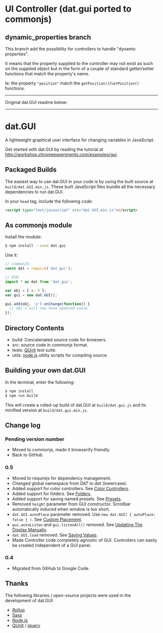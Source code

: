 # UI Controller (dat.gui ported to commonjs)

## dynamic_properties branch

This branch add the possibility for controllers to handle "dynamic properties".

It means that the property supplied to the controller may not exist as such on the supplied object but in the form of a couple of standard getter/setter functions that match the property's name.

Ie: the property `"position"` match the `getPosition()`/`setPosition()` functions.

---
Original dat.GUI readme below:

---

# dat.GUI

A lightweight graphical user interface for changing variables in JavaScript.

Get started with dat.GUI by reading the tutorial at http://workshop.chromeexperiments.com/examples/gui.



## Packaged Builds

The easiest way to use dat.GUI in your code is by using the built source at `build/dat.GUI.min.js`. These built JavaScript files bundle all the necessary dependencies to run dat.GUI.

In your `head` tag, include the following code:

```html
<script type="text/javascript" src="dat.GUI.min.js"></script>
```


## As commonjs module

Install the module:

```bash
$ npm install --save dat.gui
```

Use it:

``` js
// CommonJS:
const dat = require('dat.gui');

// ES6:
import * as dat from 'dat.gui';

var obj = { x: 5 };
var gui = new dat.GUI();

gui.add(obj, 'x').onChange(function() {
  // obj.x will now have updated value
});
```







## Directory Contents

* build: Concatenated source code for browsers.
* src: source code in commonjs format.
* tests: [QUnit](https://github.com/jquery/qunit) test suite.
* utils: [node.js](http://nodejs.org/) utility scripts for compiling source.


## Building your own dat.GUI

In the terminal, enter the following:

```bash
$ npm install
$ npm run build
```

This will create a rolled-up build of dat.GUI at `build/dat.gui.js` and its
minified version at `build/dat.gui.min.js`.

## Change log

### Pending version number
 * Moved to commonjs, made it browserify friendly.
 * Back to GitHub.

### 0.5

* Moved to requirejs for dependency management.
* Changed global namespace from *DAT* to *dat* (lowercase).
* Added support for color controllers. See [Color Controllers](http://workshop.chromeexperiments.com/examples/gui/#4--Color-Controllers).
* Added support for folders. See [Folders](http://workshop.chromeexperiments.com/examples/gui/#3--Folders).
* Added support for saving named presets.  See [Presets](http://workshop.chromeexperiments.com/examples/gui/examples/gui/#6--Presets).
* Removed `height` parameter from GUI constructor. Scrollbar automatically induced when window is too short.
* `dat.GUI.autoPlace` parameter removed. Use `new dat.GUI( { autoPlace: false } )`. See [Custom Placement](http://workshop.chromeexperiments.com/examples/gui/#9--Custom-Placement).
* `gui.autoListen` and `gui.listenAll()` removed. See [Updating The Display Manually](http://workshop.chromeexperiments.com/examples/gui/#11--Updating-the-Display-Manually).
* `dat.GUI.load` removed. See [Saving Values](http://workshop.chromeexperiments.com/examples/gui/#5--Saving-Values).
* Made Controller code completely agnostic of GUI. Controllers can easily be created independent of a GUI panel.


### 0.4

* Migrated from GitHub to Google Code.


## Thanks

The following libraries / open-source projects were used in the development of dat.GUI:

 * [Rollup](https://rollupjs.org)
 * [Sass](http://sass-lang.com/)
 * [Node.js](http://nodejs.org/)
 * [QUnit](https://github.com/jquery/qunit) / [jquery](http://jquery.com/)

